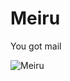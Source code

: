 # Meiru

You got mail

![Meiru](http://www.therockmanexezone.com/gallery/albums/userpics/10002/Meiru_OSSsitez.PNG)